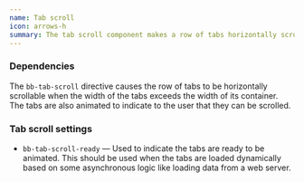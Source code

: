 ```yaml
---
name: Tab scroll
icon: arrows-h
summary: The tab scroll component makes a row of tabs horizontally scrollable when the row is wider than its container.
---
```


### Dependencies ###

The `bb-tab-scroll` directive causes the row of tabs to be horizontally scrollable when the width of the tabs exceeds the width of its container.  The tabs are also animated to indicate to the user that they can be scrolled.

### Tab scroll settings ###

 - `bb-tab-scroll-ready` &mdash; Used to indicate the tabs are ready to be animated.  This should be used when the tabs are loaded dynamically based on some asynchronous logic like loading data from a web server.